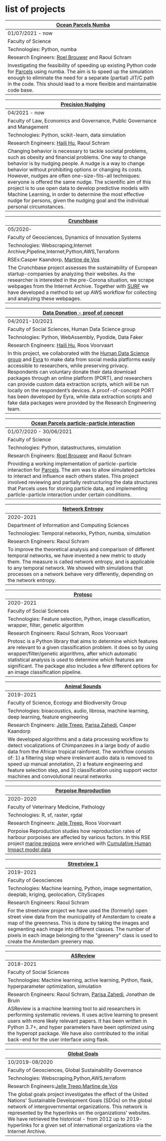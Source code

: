 # list of projects

| [Ocean Parcels Numba](https://github.com/OceanParcels/parcels) | 
| --- | 
| 01/07/2021 - now |
| Faculty of Science |
| Technologies: Python, numba | 
| Research Engineers: [Roel Brouwer](uu.nl/staff/RJJBrouwer) and Raoul Schram |
| Investigating the feasibility of speeding up existing Python code for [Parcels](oceanparcels.org) using numba. The aim is to speed up the simulation enough to eliminate the need for a separate (partial) JIT/C path in the code. This should lead to a more flexible and maintainable code base. |

| [Precision Nudging](https://github.com/UtrechtUniversity/nudging) | 
| --- | 
| 04/2021 - now |
| Faculty of Law, Economics and Governance, Public Governance and Management |
| Technologies: Python, scikit-learn, data simulation | 
| Research Engineers: [Haili Hu](https://www.uu.nl/medewerkers/HHu2), Raoul Schram|
| Changing behavior is necessary to tackle societal problems, such as obesity and financial problems. One way to change behavior is by nudging people. A nudge is a way to change behavior without prohibiting options or changing its costs. However, nudges are often one-size-fits-all techniques: everyone is offered the same nudge. The scientific aim of this project is to use open data to develop predictive models with Machine Learning, in order to determine the most effective nudge for persons, given the nudging goal and the individual personal circumstances.|

| [Crunchbase](https://github.com/UtrechtUniversity/ia-webscraping) | 
| --- | 
| 05/2020- |
| Faculty of Geosciences, Dynamics of Innovation Systems|
| Technologies: Webscraping,Internet Archive,Pipeline,Internet,Python,AWS,Terraform| 
| RSEs:Casper Kaandorp, [Martine de Vos](https://www.uu.nl/staff/MgdeVos)|
| The Crunchbase project assesses the sustainability of European startup-companies by analyzing their websites. As the researcher is interested in the pre-Corona situation, we scrape webpages from the Internet Archive. Together with [SURF](https://www.surf.nl/en/custom-cloud-solutions) we have developed a method to set up AWS workflow for collecting and analyzing these webpages.|

| [Data Donation - proof of concept](https://github.com/eyra/port-poc) | 
| --- | 
| 04/2021-10/2021 |
| Faculty of Social Sciences, Human Data Science group |
| Technologies: Python, WebAssembly, Pyodide, Data Faker | 
| Research Engineers: [Haili Hu](https://www.uu.nl/medewerkers/HHu2), Roos Voorvaart |
| In this project, we collaborated with the [Human Data Science group](https://hds.sites.uu.nl/) and [Eyra](https://www.eyra.co/) to make data from social media platforms easily accessible to researchers, while preserving privacy. Respondents can voluntary donate their data download packages through an online platform (PORT), and researchers can provide custom data extraction scripts, which will be run locally on the respondent’s devices. A proof-of-concept PORT has been developed by Eyra, while data extraction scripts and fake data packages were provided by the Research Engineering team.|

| [Ocean Parcels particle-particle interaction](https://github.com/OceanParcels/parcels) | 
| --- | 
| 01/07/2020 - 30/06/2021 |
| Faculty of Science |
| Technologies: Python, datastructures, simulation | 
| Research Engineers: [Roel Brouwer](uu.nl/staff/RJJBrouwer) and Raoul Schram |
| Providing a working implementation of particle-particle interaction for [Parcels](oceanparcels.org). The aim was to allow simulated particles to interact and influence each others states. This project involved reviewing and partially restructuring the data structures that Parcels uses for storing particle data, and implementing particle-particle interaction under certain conditions. |

| [Network Entropy](https://github.com/qubixes/temporal-network-synthesis) |
| --- | 
| 2020-2021 |
| Department of Information and Computing Sciences |
| Technologies: Temporal networks, Python, numba, simulation | 
| Research Engineers: Raoul Schram |
| To improve the theoretical analysis and comparison of different temporal networks, we have invented a new metric to study them. The measure is called network entropy, and is applicable to any temporal network. We showed with simulations that processes on a network behave very differently, depending on the network entropy. |

| [Protosc](https://github.com/UtrechtUniversity/protosc) |
| --- | 
| 2020-2021 |
| Faculty of Social Sciences |
| Technologies: Feature selection, Python, image classification, wrapper, filter, genetic algorithm | 
| Research Engineers: Raoul Schram, Roos Voorvaart |
| Protosc is a Python library that aims to determine which features are relevant to a given classification problem. It does so by using wrapper/filter/genetic algorithms, after which automatic statistical analysis is used to determine which features are significant. The package also includes a few different options for an image classification pipeline. |

| [Animal Sounds](https://github.com/UtrechtUniversity/animal-sounds) | 
| --- | 
| 2019-2021 |
| Faculty of Science, Ecology and Biodiversity Group |
| Technologies: bioacoustics, audio, librosa, machine learning, deep learning, feature engineering | 
| Research Engineers: [Jelle Treep](https://www.uu.nl/staff/HJTreep), [Parisa Zahedi](https://www.uu.nl/staff/PZahedi), Casper Kaandorp |
| We developed algorithms and a data processing workflow to detect vocalizations of Chimpanzees in a large body of audio data from the African tropical rainforest. The workflow consists of: 1) a filtering step where irrelevant audio data is removed to speed up manual annotation, 2) a feature engineering and feature selection step, and 3) classification using support vector machines and convolutional neural networks |

| [Porpoise Reproduction](https://github.com/lonnekeijsseldijk/porpoise-reproduction) | 
| --- | 
| 2020-2020 |
| Faculty of Veterinary Medicine, Pathology |
| Technologies: R, sf, raster, rgdal | 
| Research Engineers: [Jelle Treep](https://www.uu.nl/staff/HJTreep), Roos Voorvaart |
| Porpoise Reproduction studies how reproduction rates of harbour porpoises are affected by various factors. In this RSE project [marine regions](marineregions.org) were enriched with [Cumulative Human Impact model data](knb.ecoinformatics.org) |

| [Streetview 1](https://github.com/UtrechtUniversity/streetview-greenery) |
| --- | 
| 2019-2021 |
| Faculty of Geosciences |
| Technologies: Machine learning, Python, image segmentation, deeplab, kriging, geolocation, CityScapes | 
| Research Engineers: Raoul Schram |
| For the streetview project we have used the (formerly) open street view data from the municipality of Amsterdam to create a map of the greenness. This is done by taking the images and segmenting each image into different classes. The number of pixels in each image belonging to the "greenery" class is used to create the Amsterdam greenery map. |

| [ASReview](https://github.com/asreview/asreview) | 
| --- | 
| 2018-2021 |
| Faculty of Social Sciences |
| Technologies: Machine learning, active learning, Python, flask, hyperparameter optimization, simulation | 
| Research Engineers: Raoul Schram, [Parisa Zahedi](https://www.uu.nl/medewerkers/PZahedi), Jonathan de Bruin |
| ASReview is a machine learning tool to aid researchers in performing systematic reviews. It uses active learning to present users with more likely relevant papers. It has been written in Python 3.7+, and hyper parameters have been optimized using the hyperopt package. We have also contributed to the initial back-end for the user interface using flask. |

| [Global Goals](https://github.com/UtrechtUniversity/global-goals) | 
| --- | 
| 10/2019-08/2020 |
| Faculty of Geosciences, Global Sustainability Governance|
| Technologies: Webscraping,Python,AWS,terraform| 
| Research Engineers:[Jelle Treep](https://www.uu.nl/staff/HJTreep),[Martine de Vos](https://www.uu.nl/staff/MgdeVos)|
| The global goals project investigates the effect of the United Nations' Sustainable Development Goals (SDGs) on the global network of intergovernmental organizations. This network is represented by the hyperlinks on the organizations’ websites. We have retrieved the historical - from 2012 up to 2019- hyperlinks for a given set of international organizations via the Internet Archive.|

